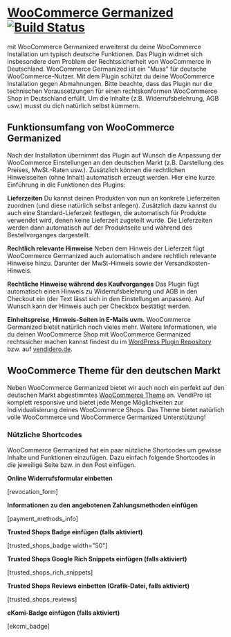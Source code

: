 # [WooCommerce Germanized](https://vendidero.de/) [![Build Status](https://travis-ci.org/vendidero/woocommerce-germanized.svg?branch=master)](https://travis-ci.org/vendidero/woocommerce-germanized)

mit WooCommerce Germanized erweiterst du deine WooCommerce Installation um typisch deutsche Funktionen. Das Plugin widmet sich insbesondere dem Problem der Rechtssicherheit von WooCommerce in Deutschland. WooCommerce Germanized ist ein "Muss" für deutsche WooCommerce-Nutzer. Mit dem Plugin schützt du deine WooCommerce Installation gegen Abmahnungen.
Bitte beachte, dass das Plugin nur die technischen Voraussetzungen für einen rechtskonformen WooCommerce Shop in Deutschland erfüllt. Um die Inhalte (z.B. Widerrufsbelehrung, AGB usw.) musst du dich natürlich selbst kümmern. 

## Funktionsumfang von WooCommerce Germanized
Nach der Installation übernimmt das Plugin auf Wunsch die Anpassung der WooCommerce Einstellungen an den deutschen Markt (z.B. Darstellung des Preises, MwSt.-Raten usw.). Zusätzlich können die rechtlichen Hinweisseiten (ohne Inhalt) automatisch erzeugt werden. Hier eine kurze Einführung in die Funktionen des Plugins:

**Lieferzeiten**
Du kannst deinen Produkten von nun an konkrete Lieferzeiten zuordnen (und diese natürlich selbst anlegen). Zusätzlich dazu kannst du auch eine Standard-Lieferzeit festlegen, die automatisch für Produkte verwendet wird, denen keine Lieferzeit zugeteilt wurde. Die Lieferzeiten werden dann automatisch auf der Produktseite und während des Bestellvorganges dargestellt.

**Rechtlich relevante Hinweise**
Neben dem Hinweis der Lieferzeit fügt WooCommerce Germanized auch automatisch andere rechtlich relevante Hinweise hinzu. Darunter der MwSt-Hinweis sowie der Versandkosten-Hinweis.

**Rechtliche Hinweise während des Kaufvorganges**
Das Plugin fügt automatisch einen Hinweis zu Widerrufsbelehrung und AGB in den Checkout ein (der Text lässt sich in den Einstellungen anpassen). Auf Wunsch kann der Hinweis auch per Checkbox bestätigt werden.

**Einheitspreise, Hinweis-Seiten in E-Mails uvm.**
WooCommerce Germanized bietet natürlich noch vieles mehr. Weitere Informationen, wie du deinen WooCommerce Shop mit WooCommerce Germanized rechtssicher machen kannst findest du im [WordPress Plugin Repository](https://de.wordpress.org/plugins/woocommerce-germanized/) bzw. auf [vendidero.de](http://vendidero.de/woocommerce-germanized).

## WooCommerce Theme für den deutschen Markt
Neben WooCommerce Germanized bietet wir auch noch ein perfekt auf den deutschen Markt abgestimmtes [WooCommerce Theme](http://vendidero.de/vendipro) an. VendiPro ist komplett responsive und bietet jede Menge Möglichkeiten zur Individualisierung deines WooCommerce Shops.
Das Theme bietet natürlich volle WooCommerce und WooCommerce Germanized Unterstützung!

### Nützliche Shortcodes
WooCommerce Germanized hat ein paar nützliche Shortcodes um gewisse Inhalte und Funktionen einzufügen. Dazu einfach folgende Shortcodes in die jeweilige Seite bzw. in den Post einfügen.

**Online Widerrufsformular einbetten**

[revocation_form]

**Informationen zu den angebotenen Zahlungsmethoden einfügen**

[payment_methods_info]

**Trusted Shops Badge einfügen (falls aktiviert)**

[trusted_shops_badge width="50"]

**Trusted Shops Google Rich Snippets einfügen (falls aktiviert)**

[trusted_shops_rich_snippets]

**Trusted Shops Reviews einbetten (Grafik-Datei, falls aktiviert)**

[trusted_shops_reviews]

**eKomi-Badge einfügen (falls aktiviert)**

[ekomi_badge]